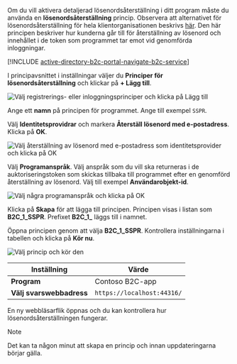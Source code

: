 Om du vill aktivera detaljerad lösenordsåterställning i ditt program måste du använda en **lösenordsåterställning** princip. Observera att alternativet för lösenordsåterställning för hela klientorganisationen beskrivs [här](../articles/active-directory-b2c/active-directory-b2c-reference-sspr.md). Den här principen beskriver hur kunderna går till för återställning av lösenord och innehållet i de token som programmet tar emot vid genomförda inloggningar.

[!INCLUDE [active-directory-b2c-portal-navigate-b2c-service](active-directory-b2c-portal-navigate-b2c-service.md)]

I principavsnittet i inställningar väljer du **Principer för lösenordsåterställning** och klickar på **+ Lägg till**.

![Välj registrerings- eller inloggningsprinciper och klicka på Lägg till](media/active-directory-b2c-create-password-reset-policy/add-b2c-password-reset-policy.png)

Ange ett **namn** på principen för programmet. Ange till exempel `SSPR`.

Välj **Identitetsprovidrar** och markera **Återställ lösenord med e-postadress**. Klicka på **OK**.

![Välj återställning av lösenord med e-postadress som identitetsprovider och klicka på OK](media/active-directory-b2c-create-password-reset-policy/add-b2c-password-reset-identity-providers.png)

Välj **Programanspråk**. Välj anspråk som du vill ska returneras i de auktoriseringstoken som skickas tillbaka till programmet efter en genomförd återställning av lösenord. Välj till exempel **Användarobjekt-id**.

![Välj några programanspråk och klicka på OK](media/active-directory-b2c-create-password-reset-policy/add-b2c-password-reset-application-claims.png)

Klicka på **Skapa** för att lägga till principen. Principen visas i listan som **B2C_1_SSPR**. Prefixet **B2C_1_** läggs till i namnet.

Öppna principen genom att välja **B2C_1_SSPR**. Kontrollera inställningarna i tabellen och klicka på **Kör nu**.

![Välj princip och kör den](media/active-directory-b2c-create-password-reset-policy/run-b2c-password-reset-policy.png)

| Inställning      | Värde  |
| ------------ | ------ |
| **Program** | Contoso B2C-app |
| **Välj svarswebbadress** | `https://localhost:44316/` |

En ny webbläsarflik öppnas och du kan kontrollera hur lösenordsåterställningen fungerar.

> [!NOTE]
> Det kan ta någon minut att skapa en princip och innan uppdateringarna börjar gälla.
>
